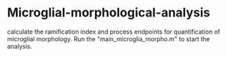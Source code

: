 # Microglial-morphological-analysis
calculate the ramification index and process endpoints for quantification of microglial morphology.
Run the "main_microglia_morpho.m" to start the analysis. 
